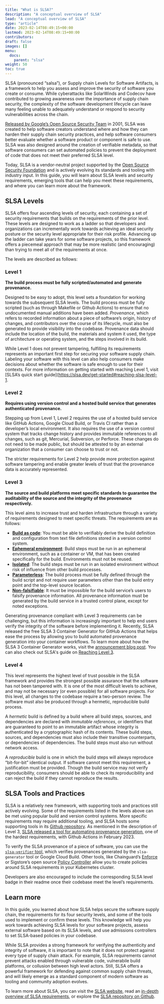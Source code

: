 ```yaml
---
title: "What is SLSA?"
description: "A conceptual overview of SLSA"
lead: "A conceptual overview of SLSA"
type: "article"
date: 2023-02-14T08:49:15+00:00
lastmod: 2023-02-14T08:49:15+00:00
contributors:  
draft: false
images: []
menu:
  docs:
    parent: "slsa"
weight: 50
toc: true
---
```


SLSA (pronounced “salsa”), or Supply chain Levels for Software Artifacts, is a framework to help you assess and improve the security of software you create or consume. While cyberattacks like SolarWinds and Codecov have contributed to growing awareness over the importance of supply chain security, the complexity of the software development lifecycle can leave many feeling unable to adequately understand or respond to security vulnerabilities across the chain. 

[Released by Google’s Open Source Security Team](https://security.googleblog.com/2021/06/introducing-slsa-end-to-end-framework.html) in 2001, SLSA was created to help software creators understand where and how they can harden their supply chain security practices, and help software consumers better evaluate whether a software product or component is safe to use. SLSA was also designed around the creation of verifiable metadata, so that software consumers can set automated policies to prevent the deployment of code that does not meet their preferred SLSA level. 

Today, SLSA is a vendor-neutral project supported by the [Open Source Security Foundation](https://openssf.org/) and is actively evolving its standards and tooling with industry input. In this guide, you will learn about SLSA levels and security requirements, emerging tools that can help you meet these requirements, and where you can learn more about the framework.  


## SLSA Levels 

SLSA offers four ascending levels of security, each containing a set of security requirements that builds on the requirements of the prior level. These levels are designed to work as a ladder so that developers and organizations can incrementally work towards achieving an ideal security posture or the security level appropriate for their risk profile. Advancing up the ladder can take years for some software projects, so this framework offers a piecemeal approach that may be more realistic (and encouraging) than trying to meet all of the requirements at once. 

The levels are described as follows:

 
### Level 1
**The build process must be fully scripted/automated and generate provenance.** 

Designed to be easy to adopt, this level sets a foundation for working towards the subsequent SLSA levels. The build process must be fully scripted (such as through Makefile or Github Actions) to ensure that no undocumented manual additions have been added.  _Provenance_, which refers to recorded information about a piece of software’s origin, history of changes, and contributors over the course of its lifecycle, must also be generated to provide visibility into the codebase. Provenance data should include the location of the build, the materials and system it used, the type of architecture or operating system, and the steps involved in its build. 

While Level 1 does not prevent tampering, fulfilling its requirements represents an important first step for securing your software supply chain. Labeling your software with this level can also help consumers make decisions about whether the software is safe enough to use for their contexts. For more information on getting started with reaching Level 1, visit [SLSA’s quick start guide](https://slsa.dev/get-started#reaching-slsa-level-1. 

### Level 2
**Requires using version control and a hosted build service that generates authenticated provenance.** 

Stepping up from Level 1, Level 2 requires the use of a hosted build service like GitHub Actions, Google Cloud Build, or Travis CI rather than a developer’s local environment. It also requires the use of a version control system that tracks change history and provides immutable references to all changes, such as git, Mercurial, Subversion, or Perforce. These changes do not need to be made public, but should be attested to by an external organization that a consumer can choose to trust or not. 

The stricter requirements for Level 2 help provide more protection against software tampering and enable greater levels of trust that the provenance data is accurately represented. 

### Level 3 
**The source and build platforms meet specific standards to guarantee the auditability of the source and the integrity of the provenance respectively.** 

This level aims to increase trust and harden infrastructure through a variety of requirements designed to meet specific threats. The requirements are as follows:

* **[Build as code](https://slsa.dev/spec/v0.1/requirements#build-as-code)**: You must be able to verifiably derive the build definition and configuration from text file definitions stored in a version control system.  
*  **[Ephemeral environment](https://slsa.dev/spec/v0.1/requirements#ephemeral-environment)**:  Build steps must be run in an ephemeral environment, such as a container or VM, that has been created specifically for the build. Environments must not be reused. 
*  **[Isolated](https://slsa.dev/spec/v0.1/requirements#isolated)**: The build steps must be run in an isolated environment without risk of influence from other build processes.  
*  **[Parameterless](https://slsa.dev/spec/v0.1/requirements#parameterless)**: The build process must be fully defined through the build script and not require user parameters other than the build entry point and the top-level source location.
*  **[Non-falsifiable](https://slsa.dev/spec/v0.1/requirements#non-falsifiable)**:  It must be impossible for the build service’s users to falsify provenance information. All provenance information must be generated by the build service in a trusted control plane, except for noted exceptions. 

Generating provenance compliant with Level 3 requirements can be challenging, but this information is increasingly important to help end users verify the integrity of the software before implementing it. Recently, SLSA released the free SLSA 3 Container Generator for GitHub Actions that helps ease the process by allowing you to build automated provenance generation into your container workflows. To learn more about how the SLSA 3 Container Generator works, visit the [announcement blog post](https://slsa.dev/blog/2023/02/slsa-github-workflows-container-ga). You can also check out SLSA's guide on [Reaching Level 3](https://slsa.dev/get-started#reaching-slsa-level-3). 

### Level 4 
This level represents the highest level of trust possible in the SLSA framework and provides the strongest possible assurance that the software has not been tampered with. It is one of the most difficult levels to achieve, and may not be necessary (or even possible) for all software projects. 
For this level, all changes to the codebase require a two-person review. The software must also be produced through a hermetic, reproducible build process. 

A _hermetic_ build is defined by a build where all build steps, sources, and dependencies are declared with _immutable references_, or identifiers that are guaranteed to point to an immutable artifact whose integrity is authenticated by a cryptographic hash of its contents. These build steps, sources, and dependencies must also include their transitive counterparts, or dependencies of dependencies. The build steps must also run without network access. 

A _reproducible_ build is one in which the build steps will always reproduce “bit-for-bit” identical output. If software cannot meet this requirement, a justification must be provided. Though the build service may not verify reproducibility, consumers should be able to check its reproducibility and can reject the build if they cannot reproduce the results.

## SLSA Tools and Practices

SLSA is a relatively new framework, with supporting tools and practices still actively evolving. Some of the requirements listed in the levels above can be met using popular build and version control systems. More specific requirements may require additional tooling, and SLSA hosts some supporting tools in its [Github repository](https://github.com/slsa-framework). As mentioned in the description of Level 3, [SLSA released a tool for automating provenance generation](https://slsa.dev/blog/2023/02/slsa-github-workflows-container-ga), one of the hardest requirements, with Github Actions in February 2023.  

To verify the SLSA provenance of a piece of software, you can use the [`slsa-verifier` tool](https://github.com/slsa-framework/slsa-verifier), which verifies provenances generated by the `slsa-generator` tool or Google Cloud Build. Other tools, like Chainguard’s [Enforce](https://www.chainguard.dev/chainguard-enforce) or Sigstore’s open source [Policy Controller](https://docs.sigstore.dev/policy-controller/overview/) allow you to create policies around SLSA requirements in your Kubernetes cluster. 

Developers are also encouraged to include the corresponding SLSA level badge in their readme once their codebase meet the level’s requirements. 

## Learn more 

In this guide, you learned about how SLSA helps secure the software supply chain, the requirements for its four security levels, and some of the tools used to implement or confirm these levels. This knowledge will help you work towards achieving SLSA levels for your software projects, assess external software based on its SLSA levels, and use admissions controllers to set SLSA-based policies in your codebase. 

While SLSA provides a strong framework for verifying the authenticity and integrity of software, it is important to note that it does not protect against every type of supply chain attack. For example, SLSA requirements cannot prevent attacks enabled through vulnerable code, vulnerabile build platforms, or collusion between high level actors. Still, SLSA offers a powerful framework for defending against common supply chain threats, and will likely emerge as a standard component of modern software as tooling and community adoption evolves. 

To learn more about SLSA, you can visit the [SLSA website](https://slsa.dev/), read an [in-depth overview of SLSA requirements](https://slsa.dev/spec/v0.1/requirements), or explore the [SLSA repository on Github](https://github.com/slsa-framework).  
 

